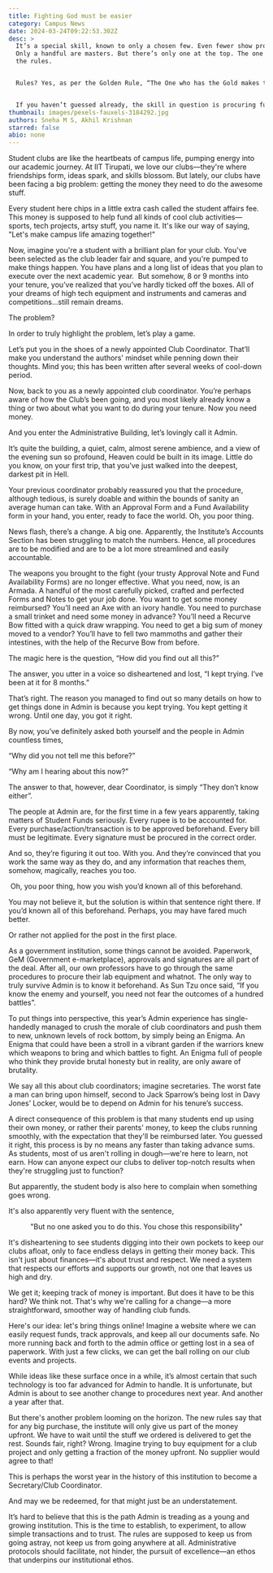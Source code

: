 ```yaml
---
title: Fighting God must be easier
category: Campus News
date: 2024-03-24T09:22:53.302Z
desc: >
  It’s a special skill, known to only a chosen few. Even fewer show proficiency.
  Only a handful are masters. But there’s only one at the top. The one who makes
  the rules.


  Rules? Yes, as per the Golden Rule, “The One who has the Gold makes the Rules”. The rest of us who dabble at this coveted skill are at the mercy of this One. 


  If you haven’t guessed already, the skill in question is procuring funds for your cause; be it to fight cancer, to make a very extra long particle accelerator, or like in our case, to get funds for your club to function superfluously. This story, however, is a cautionary tale of the misery that befalls life when “The One” does not have a trace of benevolence flowing through them. 
thumbnail: images/pexels-fauxels-3184292.jpg
authors: Sneha M S, Akhil Krishnan
starred: false
abio: none
---
```

<!--StartFragment-->

Student clubs are like the heartbeats of campus life, pumping energy into our academic journey. At IIT Tirupati, we love our clubs—they're where friendships form, ideas spark, and skills blossom. But lately, our clubs have been facing a big problem: getting the money they need to do the awesome stuff.

Every student here chips in a little extra cash called the student affairs fee. This money is supposed to help fund all kinds of cool club activities—sports, tech projects, artsy stuff, you name it. It's like our way of saying, "Let's make campus life amazing together!"

Now, imagine you're a student with a brilliant plan for your club. You've been selected as the club leader fair and square, and you're pumped to make things happen. You have plans and a long list of ideas that you plan to execute over the next academic year.  But somehow, 8 or 9 months into your tenure, you’ve realized that you’ve hardly ticked off the boxes. All of your dreams of high tech equipment and instruments and cameras and competitions…still remain dreams. 

The problem? 

In order to truly highlight the problem, let’s play a game.

Let’s put you in the shoes of a newly appointed Club Coordinator. That’ll make you understand the authors' mindset while penning down their thoughts. Mind you; this has been written after several weeks of cool-down period. 

Now, back to you as a newly appointed club coordinator. You’re perhaps aware of how the Club’s been going, and you most likely already know a thing or two about what you want to do during your tenure. Now you need money.

And you enter the Administrative Building, let’s lovingly call it Admin.

It’s quite the building, a quiet, calm, almost serene ambience, and a view of the evening sun so profound, Heaven could be built in its image. Little do you know, on your first trip, that you’ve just walked into the deepest, darkest pit in Hell.

Your previous coordinator probably reassured you that the procedure, although tedious, is surely doable and within the bounds of sanity an average human can take. With an Approval Form and a Fund Availability form in your hand, you enter, ready to face the world. Oh, you poor thing.

News flash, there’s a change. A big one. Apparently, the Institute’s Accounts Section has been struggling to match the numbers. Hence, all procedures are to be modified and are to be a lot more streamlined and easily accountable.

The weapons you brought to the fight (your trusty Approval Note and Fund Availability Forms) are no longer effective. What you need, now, is an Armada. A handful of the most carefully picked, crafted and perfected Forms and Notes to get your job done. You want to get some money reimbursed? You’ll need an Axe with an ivory handle. You need to purchase a small trinket and need some money in advance? You’ll need a Recurve Bow fitted with a quick draw wrapping. You need to get a big sum of money moved to a vendor? You’ll have to fell two mammoths and gather their intestines, with the help of the Recurve Bow from before.

The magic here is the question, “How did you find out all this?”

The answer, you utter in a voice so disheartened and lost, “I kept trying. I’ve been at it for 8 months.”

That’s right. The reason you managed to find out so many details on how to get things done in Admin is because you kept trying. You kept getting it wrong. Until one day, you got it right.

By now, you’ve definitely asked both yourself and the people in Admin countless times,

“Why did you not tell me this before?”

“Why am I hearing about this now?”

The answer to that, however, dear Coordinator, is simply “They don’t know either”.

The people at Admin are, for the first time in a few years apparently, taking matters of Student Funds seriously. Every rupee is to be accounted for. Every purchase/action/transaction is to be approved beforehand. Every bill must be legitimate. Every signature must be procured in the correct order.

And so, they’re figuring it out too. With you. And they’re convinced that you work the same way as they do, and any information that reaches them, somehow, magically, reaches you too.

 Oh, you poor thing, how you wish you’d known all of this beforehand.

You may not believe it, but the solution is within that sentence right there. If you’d known all of this beforehand. Perhaps, you may have fared much better.

Or rather not applied for the post in the first place.

As a government institution, some things cannot be avoided. Paperwork, GeM (Government e-marketplace), approvals and signatures are all part of the deal. After all, our own professors have to go through the same procedures to procure their lab equipment and whatnot. The only way to truly survive Admin is to know it beforehand. As Sun Tzu once said, “If you know the enemy and yourself, you need not fear the outcomes of a hundred battles”.

To put things into perspective, this year’s Admin experience has single-handedly managed to crush the morale of club coordinators and push them to new, unknown levels of rock bottom, by simply being an Enigma. An Enigma that could have been a stroll in a vibrant garden if the warriors knew which weapons to bring and which battles to fight. An Enigma full of people who think they provide brutal honesty but in reality, are only aware of brutality.

We say all this about club coordinators; imagine secretaries. The worst fate a man can bring upon himself, second to Jack Sparrow’s being lost in Davy Jones’ Locker, would be to depend on Admin for his tenure’s success.

A direct consequence of this problem is that many students end up using their own money, or rather their parents' money, to keep the clubs running smoothly, with the expectation that they'll be reimbursed later. You guessed it right, this process is by no means any faster than taking advance sums. As students, most of us aren't rolling in dough—we're here to learn, not earn. How can anyone expect our clubs to deliver top-notch results when they're struggling just to function? 

But apparently, the student body is also here to complain when something goes wrong. 

It's also apparently very fluent with the sentence, 

<p style="text-align: center;align:center;">"But no one asked you to do this. You chose this responsibility"</p>

It's disheartening to see students digging into their own pockets to keep our clubs afloat, only to face endless delays in getting their money back. This isn't just about finances—it's about trust and respect. We need a system that respects our efforts and supports our growth, not one that leaves us high and dry.

We get it; keeping track of money is important. But does it have to be this hard? We think not. That's why we're calling for a change—a more straightforward, smoother way of handling club funds.

Here's our idea: let's bring things online! Imagine a website where we can easily request funds, track approvals, and keep all our documents safe. No more running back and forth to the admin office or getting lost in a sea of paperwork. With just a few clicks, we can get the ball rolling on our club events and projects.

While ideas like these surface once in a while, it’s almost certain that such technology is too far advanced for Admin to handle. It is unfortunate, but Admin is about to see another change to procedures next year. And another a year after that. 

But there's another problem looming on the horizon. The new rules say that for any big purchase, the institute will only give us part of the money upfront. We have to wait until the stuff we ordered is delivered to get the rest. Sounds fair, right? Wrong. Imagine trying to buy equipment for a club project and only getting a fraction of the money upfront. No supplier would agree to that!

This is perhaps the worst year in the history of this institution to become a Secretary/Club Coordinator.

And may we be redeemed, for that might just be an understatement.

It’s hard to believe that this is the path Admin is treading as a young and growing institution. This is the time to establish, to experiment, to allow simple transactions and to trust. The rules are supposed to keep us from going astray, not keep us from going anywhere at all. Administrative protocols should facilitate, not hinder, the pursuit of excellence—an ethos that underpins our institutional ethos.

<!--EndFragment-->